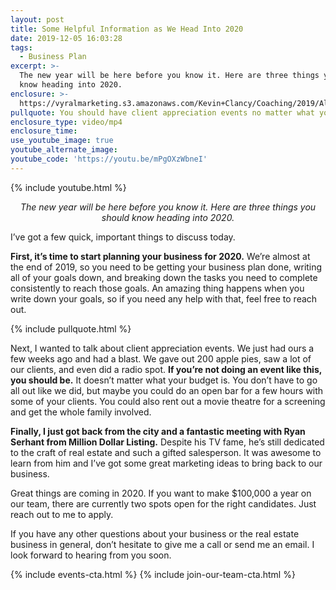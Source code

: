```yaml
---
layout: post
title: Some Helpful Information as We Head Into 2020
date: 2019-12-05 16:03:28
tags:
  - Business Plan
excerpt: >-
  The new year will be here before you know it. Here are three things you should
  know heading into 2020.
enclosure: >-
  https://vyralmarketing.s3.amazonaws.com/Kevin+Clancy/Coaching/2019/Albany+Real+Estate+Agent-+Planning+for+2020-Client+Event.mp4
pullquote: You should have client appreciation events no matter what your budget is.
enclosure_type: video/mp4
enclosure_time:
use_youtube_image: true
youtube_alternate_image:
youtube_code: 'https://youtu.be/mPgOXzWbneI'
---
```


{% include youtube.html %}

<p style="text-align: center;"><em>The new year will be here before you know it. Here are three things you should know heading into 2020.</em></p>

I’ve got a few quick, important things to discuss today.&nbsp;

**First, it’s time to start planning your business for 2020.** We’re almost at the end of 2019, so you need to be getting your business plan done, writing all of your goals down, and breaking down the tasks you need to complete consistently to reach those goals. An amazing thing happens when you write down your goals, so if you need any help with that, feel free to reach out.

{% include pullquote.html %}

Next, I wanted to talk about client appreciation events. We just had ours a few weeks ago and had a blast. We gave out 200 apple pies, saw a lot of our clients, and even did a radio spot. **If you’re not doing an event like this, you should be.** It doesn’t matter what your budget is. You don’t have to go all out like we did, but maybe you could do an open bar for a few hours with some of your clients. You could also rent out a movie theatre for a screening and get the whole family involved.

**Finally, I just got back from the city and a fantastic meeting with Ryan Serhant from Million Dollar Listing.** Despite his TV fame, he’s still dedicated to the craft of real estate and such a gifted salesperson. It was awesome to learn from him and I’ve got some great marketing ideas to bring back to our business.

Great things are coming in 2020. If you want to make $100,000 a year on our team, there are currently two spots open for the right candidates. Just reach out to me to apply.&nbsp;

If you have any other questions about your business or the real estate business in general, don’t hesitate to give me a call or send me an email. I look forward to hearing from you soon.

{% include events-cta.html %} {% include join-our-team-cta.html %}